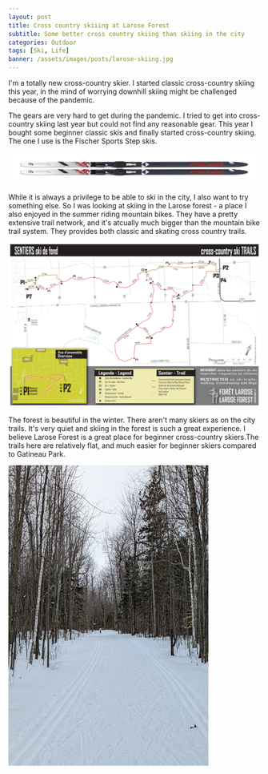 ```yaml
---
layout: post
title: Cross country skiiing at Larose Forest
subtitle: Some better cross country skiing than skiing in the city
categories: Outdoor
tags: [Ski, Life]
banner: /assets/images/posts/larose-skiing.jpg
---
```


I'm a totally new cross-country skier. I started classic cross-country skiing this year, 
in the mind of worrying downhill skiing might be challenged because of the pandemic.

The gears are very hard to get during the pandemic. I tried to get into cross-country skiing last year but could not find any reasonable gear. This year I bought some beginner classic skis and finally started cross-country skiing. The one I use is the Fischer Sports Step skis.

![xc skis](/assets/images/posts/xc_skis_sportsstep.jpg)

While it is always a privilege to be able to ski in the city, I also want to try something else. So I was looking at skiing in the Larose forest - a place I also enjoyed in the summer riding mountain bikes. They have a pretty extensive trail network, and it's atcually much bigger than the mountain bike trail system. They provides both classic and skating cross country trails.

![Larose Trail Map](/assets/images/posts/Larose_forest_ski_trailmap.jpg)

The forest is beautiful in the winter. There aren't many skiers as on the city trails. It's very quiet and skiing in the forest is such a great experience. I believe Larose Forest is a great place for beginner cross-country skiers.The trails here are relatively flat, and much easier for beginner skiers compared to Gatineau Park.

<img src="/assets/images/posts/larose-skiing.jpg" alt="Larose skiing" width="400" height="600" >
